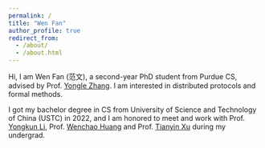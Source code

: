 ```yaml
---
permalink: /
title: "Wen Fan"
author_profile: true
redirect_from: 
  - /about/
  - /about.html
---
```


Hi, I am Wen Fan (范文), a second-year PhD student from Purdue CS, advised by Prof. [Yongle Zhang](https://yonglezh-purdue.github.io/). I am interested in distributed protocols and formal methods.

I got my bachelor degree in CS from University of Science and Technology of China (USTC) in 2022, and I am honored to meet and work with Prof. [Yongkun Li](http://staff.ustc.edu.cn/~ykli/), Prof. [Wenchao Huang](https://scholar.google.com/citations?user=whv_2gwAAAAJ&hl=en) and Prof. [Tianyin Xu](https://tianyin.github.io/) during my undergrad.
